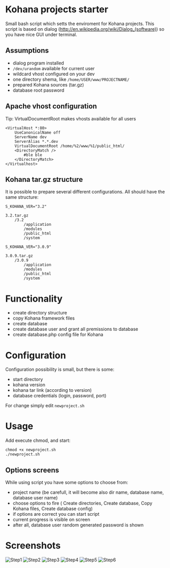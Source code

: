 Kohana projects starter
=======================

Small bash script which setts the enviroment for Kohana projects.
This script is based on dialog (http://en.wikipedia.org/wiki/Dialog_(software)) so you have nice GUI under terminal.

Assumptions
-----------

* dialog program installed
* `/dev/urandom` available for current user 
* wildcard vhost configured on your dev
* one directory shema, like `/home/USER/www/PROJECTNAME/`
* prepared Kohana sources (tar.gz)
* database root password

Apache vhost configuration
--------------------------

Tip: VirtualDocumentRoot makes vhosts available for all users 

	<VirtualHost *:80>
    	UseCanonicalName off
    	ServerName dev
    	ServerAlias *.*.dev
    	VirtualDocumentRoot /home/%2/www/%1/public_html/
    	<DirectoryMatch />
        	#ble ble
    	</DirectoryMatch>
	</Virtualhost>
 
Kohana tar.gz structure
-----------------------

It is possible to prepare several different configurations. All should have the same structure:

`S_KOHANA_VER="3.2"`

	3.2.tar.gz
		/3.2
			/application
			/modules
			/public_html
			/system
 
`S_KOHANA_VER="3.0.9"`
	
	3.0.9.tar.gz
		/3.0.9
			/application
			/modules
			/public_html
			/system
			
Functionality
=============

* create directory structure
* copy Kohana framework files
* create database
* create database user and grant all premissions to database
* create database.php config file for Kohana

Configuration
=============

Configuration possibility is small, but there is some:

* start directory
* kohana version
* kohana tar link (according to version)
* database credentials (login, password, port)

For change simply edit `newproject.sh`

Usage
=====
Add execute chmod, and start:

	chmod +x newproject.sh
	./newproject.sh

Options screens
---------------

While using script you have some options to choose from:

* project name (be carefull, it will become also dir name, database name, database user name)
* choose options to fire ( Create directories, Create database, Copy Kohana files, Create database config)
* if options are correct you can start script
* current progress is visible on screen
* after all, database user random generated password is shown

Screenshots
===========

![Step1](http://img855.imageshack.us/img855/8290/step1c.jpg "Kohana projects starter | step 1")
![Step2](http://img820.imageshack.us/img820/3184/step2a.jpg "Kohana projects starter | step 2")
![Step3](http://img69.imageshack.us/img69/6803/step3s.jpg "Kohana projects starter | step 3")
![Step4](http://img805.imageshack.us/img805/4725/step4l.jpg "Kohana projects starter | step 4")
![Step5](http://img85.imageshack.us/img85/7507/step5w.jpg "Kohana projects starter | step 5")
![Step6](http://img338.imageshack.us/img338/4338/step6ad.jpg "Kohana projects starter | step 6")
